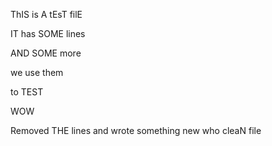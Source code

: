 ThIS is A tEsT filE

IT has SOME lines

AND SOME more

we use them

to TEST

WOW

Removed THE lines
and wrote something new
who
cleaN file

